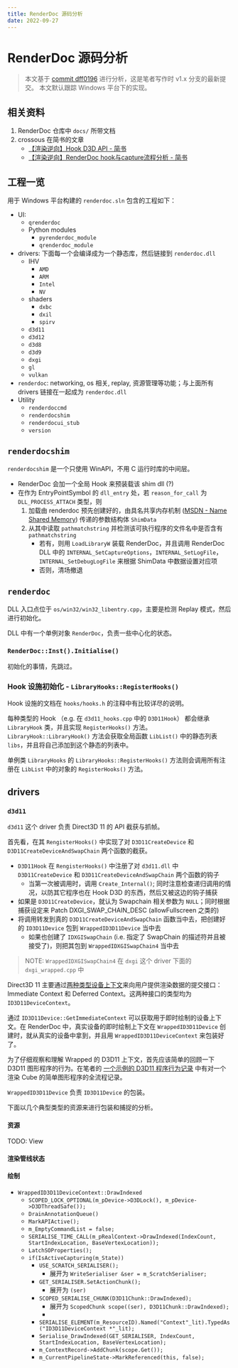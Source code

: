 ```yaml
---
title: RenderDoc 源码分析
date: 2022-09-27
---
```


# RenderDoc 源码分析

> 本文基于 [commit dff0196](https://github.com/baldurk/renderdoc/commit/dff0196bfbd3a30c1f04435692b83aa96c1728f0) 进行分析，这是笔者写作时 v1.x 分支的最新提交。
> 本文默认跟踪 Windows 平台下的实现。

## 相关资料

1. RenderDoc 仓库中 `docs/` 所带文档
2. crossous 在简书的文章
   - [【渲染逆向】Hook D3D API - 简书](https://www.jianshu.com/p/3385f26bd52e)
   - [【渲染逆向】RenderDoc hook与capture流程分析 - 简书](https://www.jianshu.com/p/8b1bb90c5630)

<!-- https://github.com/SeanPesce/DLL_Wrapper_Generator -->
<!-- https://github.com/SeanPesce/d3d11-wrapper -->

## 工程一览

用于 Windows 平台构建的 `renderdoc.sln` 包含的工程如下：

- UI:
  - `qrenderdoc`
  - Python modules
    - `pyrenderdoc_module`
    - `qrenderdoc_module`
- drivers: 下面每一个会编译成为一个静态库，然后链接到 `renderdoc.dll`
  - IHV
    - `AMD`
    - `ARM`
    - `Intel`
    - `NV`
  - shaders
    - `dxbc`
    - `dxil`
    - `spirv`
  - `d3d11`
  - `d3d12`
  - `d3d8`
  - `d3d9`
  - `dxgi`
  - `gl`
  - `vulkan`
- `renderdoc`: networking, os 相关, replay, 资源管理等功能；与上面所有 drivers 链接在一起成为 `renderdoc.dll`
- Utility
  - `renderdoccmd`
  - `renderdocshim`
  - `renderdocui_stub`
  - `version`

## `renderdocshim`

`renderdocshim` 是一个只使用 WinAPI，不用 C 运行时库的中间层。

- RenderDoc 会加一个全局 Hook 来预装载该 shim dll (?)
- 在作为 EntryPointSymbol 的 `dll_entry` 处，若 `reason_for_call` 为 `DLL_PROCESS_ATTACH` 类型，则
  1. 加载由 renderdoc 预先创建好的，由具名共享内存机制 ([MSDN - Name Shared Memory](https://learn.microsoft.com/en-us/windows/win32/memory/creating-named-shared-memory)) 传递的参数结构体 `ShimData`
  2. 从其中读取 `pathmatchstring` 并检测该可执行程序的文件名中是否含有 `pathmatchstring`
     - 若有，则用 `LoadLibraryW` 装载 RenderDoc，并且调用 RenderDoc DLL 中的 `INTERNAL_SetCaptureOptions`，`INTERNAL_SetLogFile`，`INTERNAL_SetDebugLogFile` 来根据 ShimData 中数据设置对应项
     - 否则，清场撤退

## `renderdoc`

DLL 入口点位于 `os/win32/win32_libentry.cpp`，主要是检测 Replay 模式，然后进行初始化。

DLL 中有一个单例对象 `RenderDoc`，负责一些中心化的状态。

### `RenderDoc::Inst().Initialise()`

初始化的事情，先跳过。

### Hook 设施初始化 - `LibraryHooks::RegisterHooks()`

Hook 设施的文档在 `hooks/hooks.h` 的注释中有比较详尽的说明。

每种类型的 Hook （e.g. 在 `d3d11_hooks.cpp` 中的 `D3D11Hook`） 都会继承 `LibraryHook` 类，并且实现 `RegisterHooks()` 方法。`LibraryHook::LibraryHook()` 方法会获取全局函数 `LibList()` 中的静态列表 `libs`，并且将自己添加到这个静态的列表中。

单例类 `LibraryHooks` 的 `LibraryHooks::RegisterHooks()` 方法则会调用所有注册在 `LibList` 中的对象的 `RegisterHooks()` 方法。

## drivers

### `d3d11`

`d3d11` 这个 driver 负责 Direct3D 11 的 API 截获与抓帧。

首先看，在其 `RengisterHooks()` 中实现了对 `D3D11CreateDevice` 和 `D3D11CreateDeviceAndSwapChain` 两个函数的截获。

- `D3D11Hook` 在 `RengisterHooks()` 中注册了对 `d3d11.dll` 中 `D3D11CreateDevice` 和 `D3D11CreateDeviceAndSwapChain` 两个函数的钩子
	- 当第一次被调用时，调用 `Create_Internal()`; 同时注意检查递归调用的情况，以防其它程序也在 Hook D3D 的东西，然后又被这边的钩子捕获
- 如果是 `D3D11CreateDevice`，就认为 Swapchain 相关参数为 `NULL`；同时根据捕获设定来 Patch DXGI_SWAP_CHAIN_DESC (allowFullscreen 之类的)
- 将调用转发到真的 `D3D11CreateDeviceAndSwapChain` 函数当中去，把创建好的 `ID3D11Device` 包到 `WrappedID3D11Device` 当中去
  - 如果也创建了 `IDXGISwapChain` (i.e. 指定了 SwapChain 的描述符并且被接受了)，则把其包到 `WrappedIDXGISwapChain4` 当中去

> NOTE: `WrappedIDXGISwapChain4` 在 `dxgi` 这个 driver 下面的 `dxgi_wrapped.cpp` 中

Direct3D 11 主要通过[两种类型设备上下文](https://learn.microsoft.com/en-us/windows/win32/direct3d11/overviews-direct3d-11-render-multi-thread-render)来向用户提供渲染数据的提交接口：Immediate Context 和 Deferred Context。这两种接口的类型均为 `ID3D11DeviceContext`。

通过 `ID3D11Device::GetImmediateContext` 可以获取用于即时绘制的设备上下文。在 RenderDoc 中，真实设备的即时绘制上下文在 `WrappedID3D11Device` 创建时，就从真实的设备中拿到，并且用 `WrappedID3D11DeviceContext` 来包装好了。

为了仔细观察和理解 Wrapped 的 D3D11 上下文，首先应该简单的回顾一下 D3D11 图形程序的行为。在笔者的 [一个示例的 D3D11 程序行为记录](/example-d3d11-app-flow) 中有对一个渲染 Cube 的简单图形程序的全流程记录。

`WrappedID3D11Device` 负责 `ID3D11Device` 的包装。

<!-- TODO: serializer -->

下面以几个典型类型的资源来进行包装和捕捉的分析。

#### 资源

TODO: View

#### 渲染管线状态

#### 绘制

- `WrappedID3D11DeviceContext::DrawIndexed`
  - `SCOPED_LOCK_OPTIONAL(m_pDevice->D3DLock(), m_pDevice->D3DThreadSafe());`
  - `DrainAnnotationQueue()`
  - `MarkAPIActive();`
  - `m_EmptyCommandList = false;`
  - `SERIALISE_TIME_CALL(m_pRealContext->DrawIndexed(IndexCount, StartIndexLocation, BaseVertexLocation));`
  - `LatchSOProperties();`
  - `if(IsActiveCapturing(m_State))`
    - `USE_SCRATCH_SERIALISER();`
      - 展开为 `WriteSerialiser &ser = m_ScratchSerialiser;`
    - `GET_SERIALISER.SetActionChunk();`
      - 展开为 `(ser)`
    - `SCOPED_SERIALISE_CHUNK(D3D11Chunk::DrawIndexed);`
      - 展开为 `ScopedChunk scope((ser), D3D11Chunk::DrawIndexed);`
      - 
    - `SERIALISE_ELEMENT(m_ResourceID).Named("Context"_lit).TypedAs("ID3D11DeviceContext *"_lit);`
    - `Serialise_DrawIndexed(GET_SERIALISER, IndexCount, StartIndexLocation, BaseVertexLocation);`
    - `m_ContextRecord->AddChunk(scope.Get());`
    - `m_CurrentPipelineState->MarkReferenced(this, false);`

  